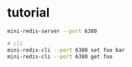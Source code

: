# tutorial

```sh
mini-redis-server --port 6380

# cli
mini-redis-cli --port 6380 set foo bar
mini-redis-cli --port 6380 get foo
```